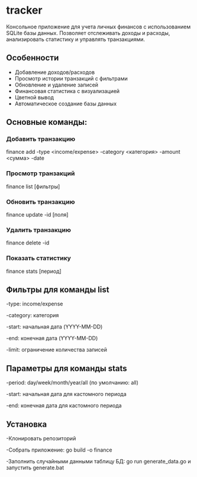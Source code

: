 # tracker

Консольное приложение для учета личных финансов с использованием SQLite базы данных. Позволяет отслеживать доходы и расходы, анализировать статистику и управлять транзакциями.

## Особенности

- Добавление доходов/расходов
- Просмотр истории транзакций с фильтрами
- Обновление и удаление записей
- Финансовая статистика с визуализацией
- Цветной вывод
- Автоматическое создание базы данных

## Основные команды:

### Добавить транзакцию
finance add -type <income/expense> -category <категория> -amount <сумма> -date <YYYY-MM-DD>

### Просмотр транзакций
finance list [фильтры]

### Обновить транзакцию
finance update -id <ID> [поля]

### Удалить транзакцию
finance delete -id <ID>

### Показать статистику
finance stats [период]

## Фильтры для команды list
-type: income/expense

-category: категория

-start: начальная дата (YYYY-MM-DD)

-end: конечная дата (YYYY-MM-DD)

-limit: ограничение количества записей

## Параметры для команды stats
-period: day/week/month/year/all (по умолчанию: all)

-start: начальная дата для кастомного периода

-end: конечная дата для кастомного периода

## Установка

-Клонировать репозиторий 

-Собрать приложение: go build -o finance

-Заполнить случайными данными таблицу БД: go run generate_data.go и запустить generate.bat